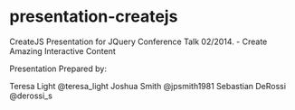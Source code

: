 presentation-createjs
=====================

CreateJS Presentation for JQuery Conference Talk 02/2014.  - Create Amazing Interactive Content


Presentation Prepared by:  
    
Teresa Light @teresa_light
Joshua Smith @jpsmith1981
Sebastian DeRossi @derossi_s
